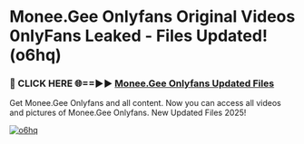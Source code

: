 # Monee.Gee Onlyfans Original Videos 0nlyFans Leaked - Files Updated! (o6hq)

<h3>🔴 CLICK HERE 🌐==►► <a href="https://tinyurl.com/2m67pmp6" rel="nofollow">Monee.Gee Onlyfans Updated Files</a></h3>

Get Monee.Gee Onlyfans and all content. Now you can access all videos and pictures of Monee.Gee Onlyfans. New Updated Files 2025!

[![o6hq](https://i.imgur.com/H4QAA4z.gif)](https://tinyurl.com/2m67pmp6)
